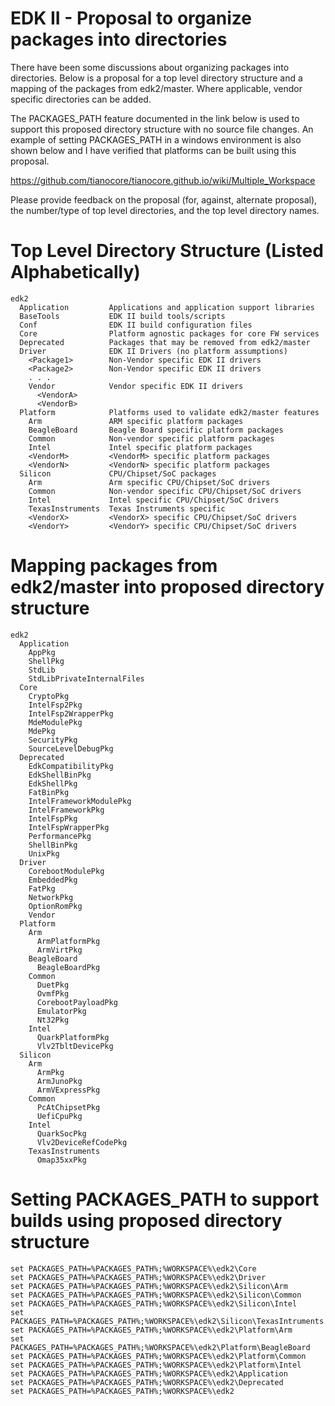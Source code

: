 # EDK II - Proposal to organize packages into directories

There have been some discussions about organizing packages into directories.
Below is a proposal for a top level directory structure and a mapping of the
packages from edk2/master.  Where applicable, vendor specific directories 
can be added.

The PACKAGES_PATH feature documented in the link below is used to support
this proposed directory structure with no source file changes.  An example
of setting PACKAGES_PATH in a windows environment is also shown below and
I have verified that platforms can be built using this proposal.

https://github.com/tianocore/tianocore.github.io/wiki/Multiple_Workspace

Please provide feedback on the proposal (for, against, alternate proposal), 
the number/type of top level directories, and the top level directory names.

# Top Level Directory Structure (Listed Alphabetically)
```
edk2
  Application         Applications and application support libraries
  BaseTools           EDK II build tools/scripts
  Conf                EDK II build configuration files
  Core                Platform agnostic packages for core FW services
  Deprecated          Packages that may be removed from edk2/master
  Driver              EDK II Drivers (no platform assumptions)
    <Package1>        Non-Vendor specific EDK II drivers
    <Package2>        Non-Vendor specific EDK II drivers
    . . .
    Vendor            Vendor specific EDK II drivers
      <VendorA>
      <VendorB>
  Platform            Platforms used to validate edk2/master features
    Arm               ARM specific platform packages
    BeagleBoard       Beagle Board specific platform packages
    Common            Non-vendor specific platform packages
    Intel             Intel specific platform packages
    <VendorM>         <VendorM> specific platform packages
    <VendorN>         <VendorN> specific platform packages 
  Silicon             CPU/Chipset/SoC packages
    Arm               Arm specific CPU/Chipset/SoC drivers
    Common            Non-vendor specific CPU/Chipset/SoC drivers
    Intel             Intel specific CPU/Chipset/SoC drivers 
    TexasInstruments  Texas Instruments specific   
    <VendorX>         <VendorX> specific CPU/Chipset/SoC drivers
    <VendorY>         <VendorY> specific CPU/Chipset/SoC drivers
```

# Mapping packages from edk2/master into proposed directory structure
```
edk2
  Application
    AppPkg
    ShellPkg
    StdLib
    StdLibPrivateInternalFiles    
  Core
    CryptoPkg
    IntelFsp2Pkg
    IntelFsp2WrapperPkg
    MdeModulePkg
    MdePkg
    SecurityPkg
    SourceLevelDebugPkg
  Deprecated
    EdkCompatibilityPkg
    EdkShellBinPkg
    EdkShellPkg
    FatBinPkg
    IntelFrameworkModulePkg
    IntelFrameworkPkg
    IntelFspPkg
    IntelFspWrapperPkg
    PerformancePkg
    ShellBinPkg
    UnixPkg
  Driver
    CorebootModulePkg
    EmbeddedPkg
    FatPkg
    NetworkPkg
    OptionRomPkg
    Vendor
  Platform
    Arm
      ArmPlatformPkg
      ArmVirtPkg
    BeagleBoard
      BeagleBoardPkg
    Common    
      DuetPkg
      OvmfPkg
      CorebootPayloadPkg
      EmulatorPkg
      Nt32Pkg
    Intel
      QuarkPlatformPkg
      Vlv2TbltDevicePkg
  Silicon
    Arm
      ArmPkg
      ArmJunoPkg
      ArmVExpressPkg
    Common
      PcAtChipsetPkg
      UefiCpuPkg
    Intel
      QuarkSocPkg
      Vlv2DeviceRefCodePkg
    TexasInstruments
      Omap35xxPkg
```

# Setting PACKAGES_PATH to support builds using proposed directory structure
```
set PACKAGES_PATH=%PACKAGES_PATH%;%WORKSPACE%\edk2\Core
set PACKAGES_PATH=%PACKAGES_PATH%;%WORKSPACE%\edk2\Driver
set PACKAGES_PATH=%PACKAGES_PATH%;%WORKSPACE%\edk2\Silicon\Arm
set PACKAGES_PATH=%PACKAGES_PATH%;%WORKSPACE%\edk2\Silicon\Common
set PACKAGES_PATH=%PACKAGES_PATH%;%WORKSPACE%\edk2\Silicon\Intel
set PACKAGES_PATH=%PACKAGES_PATH%;%WORKSPACE%\edk2\Silicon\TexasIntruments
set PACKAGES_PATH=%PACKAGES_PATH%;%WORKSPACE%\edk2\Platform\Arm
set PACKAGES_PATH=%PACKAGES_PATH%;%WORKSPACE%\edk2\Platform\BeagleBoard
set PACKAGES_PATH=%PACKAGES_PATH%;%WORKSPACE%\edk2\Platform\Common
set PACKAGES_PATH=%PACKAGES_PATH%;%WORKSPACE%\edk2\Platform\Intel
set PACKAGES_PATH=%PACKAGES_PATH%;%WORKSPACE%\edk2\Application
set PACKAGES_PATH=%PACKAGES_PATH%;%WORKSPACE%\edk2\Deprecated
set PACKAGES_PATH=%PACKAGES_PATH%;%WORKSPACE%\edk2
```
